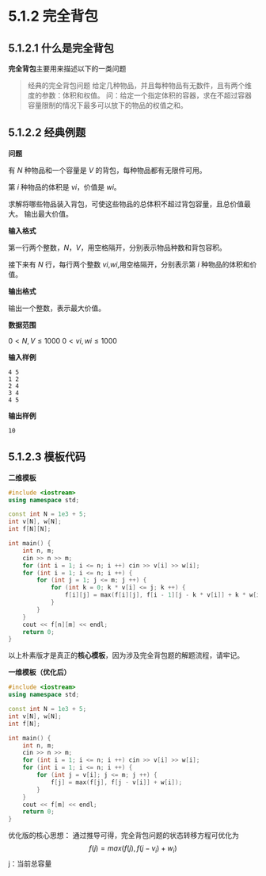 # 5.1.2 完全背包

## 5.1.2.1 什么是完全背包

**完全背包**主要用来描述以下的一类问题

> 经典的完全背包问题
> 给定几种物品，并且每种物品有无数件，且有两个维度的参数：体积和权值。
> 问：给定一个指定体积的容器，求在不超过容器容量限制的情况下最多可以放下的物品的权值之和。

## 5.1.2.2 经典例题

**问题**

有 $N$ 种物品和一个容量是 $V$ 的背包，每种物品都有无限件可用。

第 $i$ 种物品的体积是 $vi$，价值是 $wi$。

求解将哪些物品装入背包，可使这些物品的总体积不超过背包容量，且总价值最大。
输出最大价值。

**输入格式**

第一行两个整数，$N$，$V$，用空格隔开，分别表示物品种数和背包容积。

接下来有 $N$ 行，每行两个整数 $vi$,$wi$,用空格隔开，分别表示第 $i$ 种物品的体积和价值。

**输出格式**

输出一个整数，表示最大价值。

**数据范围**

$0<N,V≤1000$
$0<vi,wi≤1000$

**输入样例**

```
4 5
1 2
2 4
3 4
4 5
```

**输出样例**

```
10
```

## 5.1.2.3 模板代码

**二维模板**

```c++
#include <iostream>
using namespace std;

const int N = 1e3 + 5;
int v[N], w[N];
int f[N][N];

int main() {
    int n, m;
    cin >> n >> m;
    for (int i = 1; i <= n; i ++) cin >> v[i] >> w[i];
    for (int i = 1; i <= n; i ++) {
        for (int j = 1; j <= m; j ++) {
            for (int k = 0; k * v[i] <= j; k ++) {
                f[i][j] = max(f[i][j], f[i - 1][j - k * v[i]] + k * w[i]);
            }
        }
    }
    cout << f[n][m] << endl;
    return 0;
}
```

以上朴素版才是真正的**核心模板**，因为涉及完全背包题的解题流程，请牢记。

**一维模板（优化后）**

```c++
#include <iostream>
using namespace std;

const int N = 1e3 + 5;
int v[N], w[N];
int f[N];

int main() {
    int n, m;
    cin >> n >> m;
    for (int i = 1; i <= n; i ++) cin >> v[i] >> w[i];
    for (int i = 1; i <= n; i ++) {
        for (int j = v[i]; j <= m; j ++) {
            f[j] = max(f[j], f[j - v[i]] + w[i]);
        }
    }
    cout << f[m] << endl;
    return 0;
}
```

优化版的核心思想：
通过推导可得，完全背包问题的状态转移方程可优化为
$$
f(j)=max(f(j),f(j-v_i)+w_i)
$$
j：当前总容量

